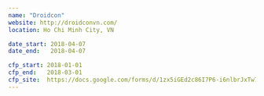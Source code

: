 ```yaml
---
name: "Droidcon"
website: http://droidconvn.com/
location: Ho Chi Minh City, VN

date_start: 2018-04-07
date_end:   2018-04-07

cfp_start: 2018-01-01
cfp_end:   2018-03-01
cfp_site:  https://docs.google.com/forms/d/1zx5iGEd2c86I7P6-i6nlbrJxTw7TRbrervx7kZJbW3c/viewform
---
```

